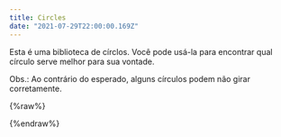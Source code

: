 ```yaml
---
title: Circles
date: "2021-07-29T22:00:00.169Z"
---
```


Esta é uma biblioteca de círclos. Você pode usá-la para encontrar qual círculo serve melhor para sua vontade.

Obs.: Ao contrário do esperado, alguns círculos podem não girar corretamente.

{%raw%}
<style>
.container {
  display: flex;
  flex-wrap: wrap;
}

.box {
  border: 1px solid #383838;
  padding: 6px;
  margin: 6px;
  position: relative;
  width: 10em;
  height: 10em;
  display: flex;
  flex-direction: column;
  align-items: center;
  text-align: center;
  cursor: pointer;
}

.box:hover {
  border-width: 3px;
}

.char {
  animation: spin 4s linear infinite;
  position: absolute;
  font-size: 5em;
  flex: 1;
  text-align: center;
}

.code {
  margin-top: 7em;
  text-align: center;
}

@keyframes spin { 100% { -webkit-transform: rotate(360deg); transform:rotate(360deg); } }
</style>
<script>
const circles = [
  { char: '0', code: 'U+0030' },
  { char: 'O', code: 'U+004F' },
  { char: 'o', code: 'U+006F' },
  { char: '®', code: 'U+00AE' },
  { char: '©', code: 'U+00A9' },
  { char: '֯', code: 'U+05AF' },
  { char: '⃝', code: 'U+20DD' },
  { char: '⃠', code: 'U+20E0' },
  { char: '⌽', code: 'U+233D' },
  { char: '⌾', code: 'U+233E' },
  { char: '⍉', code: 'U+2349' },
  { char: '⍟', code: 'U+235F' },
  { char: '❂', code: 'U+2742' },
  { char: '⍜', code: 'U+235C' },
  { char: '⍥', code: 'U+2365' },
  { char: '⏺', code: 'U+23FA' },
  { char: '⏣', code: 'U+23E3' },
  { char: '◍', code: 'U+25CD' },
  { char: '●', code: 'U+25CB' },
  { char: '◌', code: 'U+25CC' },
  { char: '●', code: 'U+25CF' },
  { char: '◐', code: 'U+25D0' },
  { char: '◑', code: 'U+25D1' },
  { char: '◒', code: 'U+25D2' },
  { char: '◓', code: 'U+25D3' },
  { char: '◔', code: 'U+25D4' },
  { char: '◕', code: 'U+25D5' },
  { char: '◯', code: 'U+25EF' },
  { char: '◴', code: 'U+25F4' },
  { char: '◵', code: 'U+25F5' },
  { char: '◶', code: 'U+25F6' },
  { char: '◷', code: 'U+25F7' },
  { char: '⚆', code: 'U+2686' },
  { char: '⚇', code: 'U+2687' },
  { char: '⚈', code: 'U+2688' },
  { char: '⚉', code: 'U+2689' },
  { char: '⚪', code: 'U+26AA' },
  { char: '⚫', code: 'U+26AB' },
  { char: '⚬', code: 'U+26AC' },
  { char: '⛞', code: 'U+26DE' },
  { char: '⛣', code: 'U+26E3' },
  { char: '❍', code: 'U+274D' },
  { char: '⦵', code: 'U+29B5' },
  { char: '⦺', code: 'U+29BA' },
  { char: '⦹', code: 'U+29B9' },
  { char: '⨀', code: 'U+2A00' },
  { char: '⦻', code: 'U+29BB' },
  { char: '⦽', code: 'U+29BD' },
  { char: '⧂', code: 'U+29C2' },
  { char: '⧃', code: 'U+29C3' },
  { char: '⬤', code: 'U+2B24' },
  { char: '⭗', code: 'U+2B57' },
  { char: '⭘', code: 'U+2B58' },
  { char: '￮', code: 'U+FFEE' },
  { char: '𐩑', code: 'U+10A51' },
  { char: '𐩒', code: 'U+10A52' },
  { char: '🔾', code: 'U+1F53E' },
  { char: '🔿', code: 'U+1F53F' },
  { char: '🞄', code: 'U+1F784' },
  { char: '🞅', code: 'U+1F785' },
  { char: '🞇', code: 'U+1F787' },
  { char: '🞉', code: 'U+1F789' },
  { char: '⊕', code: 'U+2295' },
  { char: '⊖', code: 'U+2296' },
  { char: '⊗', code: 'U+2297' },
  { char: '⊘', code: 'U+2298' },
  { char: '⊙', code: 'U+2299' },
  { char: '⊚', code: 'U+229A' },
  { char: '⊛', code: 'U+229B' },
  { char: '⊜', code: 'U+229C' },
  { char: '⊝', code: 'U+229D' },
  { char: '⌼', code: 'U+233C' },
  { char: '⎉', code: 'U+2389' },
  { char: '⎊', code: 'U+238A' },
  { char: '◉', code: 'U+25C9' },
  { char: '◎', code: 'U+25CE' },
  { char: 'ꙮ', code: 'U+A66E' },
  { char: 'Ꙩ', code: 'U+A668' },
  { char: 'ꙩ', code: 'U+A669' },
  { char: 'Ꙫ', code: 'U+A66A' },
  { char: 'ꙫ', code: 'U+A66B' },
  { char: '⧲', code: 'U+29F2' },
  { char: '⧳', code: 'U+29F3' },
  { char: '⦼', code: 'U+29BC' },
  { char: '⧀', code: 'U+29C0' },
  { char: '⧁', code: 'U+29C1' },
  { char: '☀', code: 'U+2600' },
  { char: '☢', code: 'U+2622' },
  { char: '☮', code: 'U+262E' },
  { char: '☯', code: 'U+263F' },
  { char: '☸', code: 'U+2638' },
  { char: '⛭', code: 'U+26ED' },
  { char: '⛮', code: 'U+26EE' },
  { char: '⛯', code: 'U+26EF' },
  { char: '⦁', code: 'U+2981' },
  { char: '⦂', code: 'U+2982' },
  { char: '⨷', code: 'U+2A37' },
  { char: '⚲', code: 'U+26B2' },
  { char: '◖', code: 'U+25D6' },
  { char: '◗', code: 'U+25D7' },
  { char: '⏲', code: 'U+23F2' },
  { char: 'ↀ', code: 'U+2180' },
  { char: 'ↂ', code: 'U+2182' },
  { char: 'ↈ', code: 'U+2188' },
  { char: 'Ɵ', code: 'U+019F' },
  { char: 'Ơ', code: 'U+01A0' },
  { char: '˚', code: 'U+02DA' },
  { char: 'Ο', code: 'U+039F' },
  { char: 'Θ', code: 'U+0398' },
  { char: 'Φ', code: 'U+03A6' },
  { char: ' ҈', code: 'U+0488' },
  { char: ' ҉', code: 'U+0489' },
  { char: '•', code: 'U+0489' },
  { char: 'ₒ', code: 'U+2092' },
];

const container = document.createElement('div');
container.className = 'container';

const parent = document.querySelector('div[itemprop="articleBody"]');
parent.appendChild(container);

circles.sort((a,b) => a.char>b.char ? 1 : 0).forEach(circle => {
  const div = document.createElement('div');
  div.className = 'box';
  div.addEventListener('click', () => {
    navigator.clipboard.writeText(circle.char).then(function() {
      console.log('Copying to clipboard was successful!');
    }, function(err) {
      console.error('Could not copy text: ', err);
    });
  });

  const char = document.createElement('div');
  char.className = 'char';
  char.innerText = circle.char;
  div.appendChild(char);

  const code = document.createElement('div');
  code.className = 'code';
  code.innerText = circle.code;
  div.appendChild(code);

  container.appendChild(div);
});
</script>
{%endraw%}